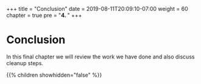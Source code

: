 +++
title = "Conclusion"
date = 2019-08-11T20:09:10-07:00
weight = 60
chapter = true
pre = "<b>4. </b>"
+++



# Conclusion

In this final chapter we will review the work we have done and also discuss cleanup steps.

{{% children showhidden="false" %}}